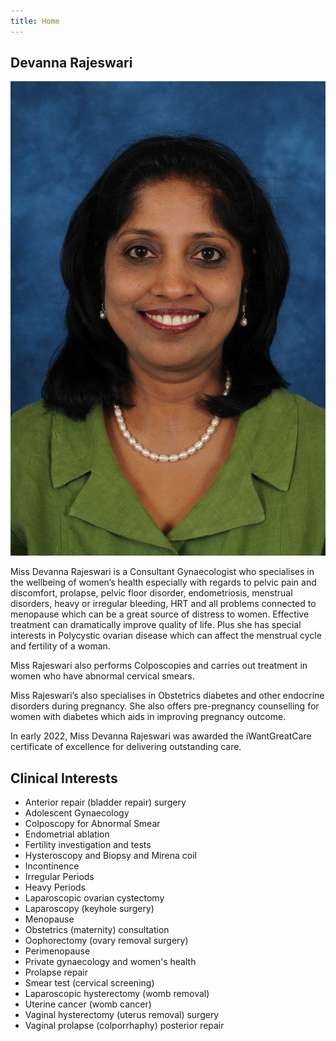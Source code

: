 ```yaml
---
title: Home
---
```


## Devanna Rajeswari

![headshot](../_assets/_images/headshot.jpg)

Miss Devanna Rajeswari is a Consultant Gynaecologist who specialises in the wellbeing of women’s health especially with regards to pelvic pain and discomfort, prolapse, pelvic floor disorder, endometriosis, menstrual disorders, heavy or irregular bleeding, HRT and all problems connected to menopause which can be a great source of distress to women. Effective treatment can dramatically improve quality of life.  Plus she has special interests in Polycystic ovarian disease which can affect the menstrual cycle and fertility of a woman. 

 Miss Rajeswari also performs Colposcopies and carries out treatment in women who have abnormal cervical smears. 

Miss Rajeswari’s also specialises in Obstetrics diabetes and other endocrine disorders during pregnancy. She also offers pre-pregnancy counselling for women with diabetes which aids in improving pregnancy outcome. 

In early 2022, Miss Devanna Rajeswari was awarded the iWantGreatCare certificate of excellence for delivering outstanding care.

## Clinical Interests

- Anterior repair (bladder repair) surgery
- Adolescent Gynaecology
- Colposcopy for Abnormal Smear
- Endometrial ablation
- Fertility investigation and tests
- Hysteroscopy and Biopsy and Mirena coil
- Incontinence
- Irregular Periods
- Heavy Periods
- Laparoscopic ovarian cystectomy
- Laparoscopy (keyhole surgery)
- Menopause
- Obstetrics (maternity) consultation
- Oophorectomy (ovary removal surgery)
- Perimenopause
- Private gynaecology and women's health
- Prolapse repair
- Smear test (cervical screening)
- Laparoscopic hysterectomy (womb removal)
- Uterine cancer (womb cancer)
- Vaginal hysterectomy (uterus removal) surgery
- Vaginal prolapse (colporrhaphy) posterior repair
